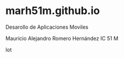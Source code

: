 # marh51m.github.io

Desarollo de Aplicaciones Moviles

Mauricio Alejandro Romero Hernández
IC 51 M

Iot 
